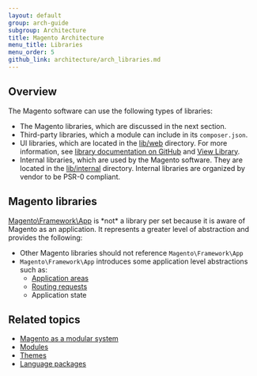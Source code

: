 ```yaml
---
layout: default
group: arch-guide
subgroup: Architecture
title: Magento Architecture
menu_title: Libraries
menu_order: 5
github_link: architecture/arch_libraries.md
---
```


<h2 id="m2arch-libraries-overview">Overview</h2>
The Magento software can use the following types of libraries:

*	The Magento libraries, which are discussed in the next section.
*	Third-party libraries, which a module can include in its `composer.json`. 
*	UI libraries, which are located in the <a href="{{ site.mage2000url }}lib/web" target="_blank">lib/web</a> directory.
	For more information, see <a href="{{ site.mage2000url }}lib/web/css/docs/source/README.md" target="_blank">library documentation on GitHub</a> and <a href="{{ site.gdeurl }}architecture/view/view-lib.html">View Library</a>.
*	Internal libraries, which are used by the Magento software. They are located in the <a href="{{ site.mage2000url }}lib/internal" target="_blank">lib/internal</a> directory.
	Internal libraries are organized by vendor to be PSR-0 compliant.

<h2 id="m2arch-libraries-mage">Magento libraries</h2>
<a href="{{ site.mage2000url }}lib/internal/Magento/Framework/App" target="_blank">Magento\Framework\App</a> is *not* a library per set because it is aware of Magento as an application. It represents a greater level of abstraction and provides the following:

* Other Magento libraries should not reference `Magento\Framework\App`
* `Magento\Framework\App` introduces some application level abstractions such as:
  * <a href="{{ site.gdeurl }}architecture/modules/mod_and_areas.html">Application areas</a>
  * <a href="{{ site.gdeurl}}extension-dev-guide/routing.html">Routing requests</a>
  * Application state

<h2 id="m2arch-related">Related topics</h2>

* <a href="{{ site.gdeurl }}architecture/arch_asmodsys.html">Magento as a modular system</a>
* <a href="{{ site.gdeurl }}architecture/modules/mod_intro.html">Modules</a>
* <a href="{{ site.gdeurl }}architecture/arch_themes.html">Themes</a>
* <a href="{{ site.gdeurl }}architecture/arch_translations.html">Language packages</a>

